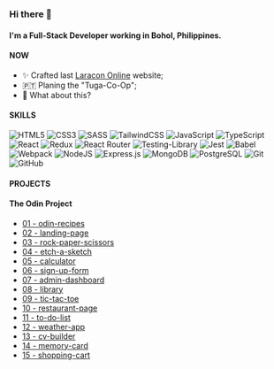 <!--
**johnjoshuaramirez/johnjoshuaramirez** is a ✨ _special_ ✨ repository because its `README.md` (this file) appears on your GitHub profile.
-->
### Hi there 👋

#### I'm a Full-Stack Developer working in Bohol, Philippines.

#### NOW

- ✨ Crafted last [Laracon Online](https://laracon.net) website;
- 🇵🇹 Planing the "Tuga-Co-Op";
- 🍑 What about this?

#### SKILLS
![HTML5](https://img.shields.io/badge/html5-%23E34F26.svg?style=for-the-badge&logo=html5&logoColor=white) ![CSS3](https://img.shields.io/badge/css3-%231572B6.svg?style=for-the-badge&logo=css3&logoColor=white) ![SASS](https://img.shields.io/badge/SASS-hotpink.svg?style=for-the-badge&logo=SASS&logoColor=white) ![TailwindCSS](https://img.shields.io/badge/tailwindcss-%2338B2AC.svg?style=for-the-badge&logo=tailwind-css&logoColor=white) ![JavaScript](https://img.shields.io/badge/javascript-%23323330.svg?style=for-the-badge&logo=javascript&logoColor=%23F7DF1E) ![TypeScript](https://img.shields.io/badge/typescript-%23007ACC.svg?style=for-the-badge&logo=typescript&logoColor=white) ![React](https://img.shields.io/badge/react.js-%2320232a.svg?style=for-the-badge&logo=react&logoColor=%2361DAFB) ![Redux](https://img.shields.io/badge/redux-%23593d88.svg?style=for-the-badge&logo=redux_toolkit&logoColor=white) ![React Router](https://img.shields.io/badge/React_Router-CA4245?style=for-the-badge&logo=react-router&logoColor=white) ![Testing-Library](https://img.shields.io/badge/-Testing_Library-%23E33332?style=for-the-badge&logo=testing-library&logoColor=white) ![Jest](https://img.shields.io/badge/-jest-%23C21325?style=for-the-badge&logo=jest&logoColor=white) ![Babel](https://img.shields.io/badge/Babel-F9DC3e?style=for-the-badge&logo=babel&logoColor=black) ![Webpack](https://img.shields.io/badge/webpack-%238DD6F9.svg?style=for-the-badge&logo=webpack&logoColor=black) ![NodeJS](https://img.shields.io/badge/node.js-6DA55F?style=for-the-badge&logo=node.js&logoColor=white) ![Express.js](https://img.shields.io/badge/express.js-%23404d59.svg?style=for-the-badge&logo=express&logoColor=%2361DAFB) ![MongoDB](https://img.shields.io/badge/MongoDB-%234ea94b.svg?style=for-the-badge&logo=mongodb&logoColor=white) ![PostgreSQL](https://img.shields.io/badge/postgresql-%23316192.svg?style=for-the-badge&logo=postgresql&logoColor=white) ![Git](https://img.shields.io/badge/git-%23F05033.svg?style=for-the-badge&logo=git&logoColor=white) ![GitHub](https://img.shields.io/badge/github-%23121011.svg?style=for-the-badge&logo=github&logoColor=white)
#### PROJECTS

#### The Odin Project
- <a href="https://johnjoshuaramirez.github.io/odin-recipes/">01 - odin-recipes</a>
- <a href="https://johnjoshuaramirez.github.io/landing-page/">02 - landing-page</a>
- <a href="https://johnjoshuaramirez.github.io/rock-paper-scissors/">03 - rock-paper-scissors</a>
- <a href="https://johnjoshuaramirez.github.io/etch-a-sketch/">04 - etch-a-sketch</a>
- <a href="https://johnjoshuaramirez.github.io/calculator/">05 - calculator</a>
- <a href="https://johnjoshuaramirez.github.io/sign-up-form/">06 - sign-up-form</a>
- <a href="https://johnjoshuaramirez.github.io/admin-dashboard/">07 - admin-dashboard</a>
- <a href="https://johnjoshuaramirez.github.io/library/">08 - library</a>
- <a href="https://johnjoshuaramirez.github.io/tic-tac-toe/">09 - tic-tac-toe</a>
- <a href="https://johnjoshuaramirez.github.io/restaurant-page/">10 - restaurant-page</a>
- <a href="https://johnjoshuaramirez.github.io/to-do-list/"> 11 - to-do-list</a>
- <a href="https://johnjoshuaramirez.github.io/weather-app/"> 12 - weather-app</a>
- <a href="https://johnjoshuaramirez.github.io/cv-project/"> 13 - cv-builder</a>
- <a href="https://johnjoshuaramirez.github.io/memory-card/"> 14 - memory-card</a>
- <a href="https://johnjoshuaramirez.github.io/shopping-cart/"> 15 - shopping-cart</a>

